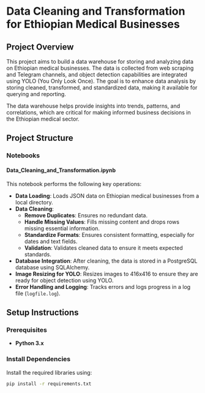 # Data Cleaning and Transformation for Ethiopian Medical Businesses

## Project Overview
This project aims to build a data warehouse for storing and analyzing data on Ethiopian medical businesses. The data is collected from web scraping and Telegram channels, and object detection capabilities are integrated using YOLO (You Only Look Once). The goal is to enhance data analysis by storing cleaned, transformed, and standardized data, making it available for querying and reporting.

The data warehouse helps provide insights into trends, patterns, and correlations, which are critical for making informed business decisions in the Ethiopian medical sector.

## Project Structure

### Notebooks

#### Data_Cleaning_and_Transformation.ipynb
This notebook performs the following key operations:
- **Data Loading**: Loads JSON data on Ethiopian medical businesses from a local directory.
- **Data Cleaning**: 
  - **Remove Duplicates**: Ensures no redundant data.
  - **Handle Missing Values**: Fills missing content and drops rows missing essential information.
  - **Standardize Formats**: Ensures consistent formatting, especially for dates and text fields.
  - **Validation**: Validates cleaned data to ensure it meets expected standards.
- **Database Integration**: After cleaning, the data is stored in a PostgreSQL database using SQLAlchemy.
- **Image Resizing for YOLO**: Resizes images to 416x416 to ensure they are ready for object detection using YOLO.
- **Error Handling and Logging**: Tracks errors and logs progress in a log file (`logfile.log`).


## Setup Instructions

### Prerequisites
- **Python 3.x**
### Install Dependencies
Install the required libraries using:
```bash
pip install -r requirements.txt
